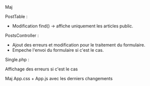 Maj

PostTable :
- Modification find() -> affiche uniquement les articles public.

PostsController :
- Ajout des erreurs et modification pour le traitement du formulaire.
- Empeche l'envoi du formulaire si c'est le cas.

Single.php :

Affichage des erreurs si c'est le cas

Maj App.css + App.js avec les derniers changements
